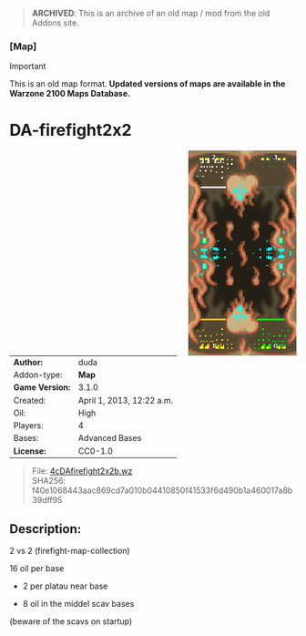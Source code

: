 > **ARCHIVED**: This is an archive of an old map / mod from the old Addons site.

### [Map]

> [!IMPORTANT]
> This is an old map format. **Updated versions of maps are available in the Warzone 2100 Maps Database.**

# DA-firefight2x2

<img src="./preview.jpg" align="right" />

| | |
| - | - |
| __Author:__ | duda |
| Addon-type: | __Map__ |
| __Game Version:__ | 3.1.0 |
| Created: | April 1, 2013, 12:22 a.m. |
| Oil: | High |
| Players: | 4 |
| Bases: | Advanced Bases |
| __License:__ | CC0-1.0 |

> File: [4cDAfirefight2x2b.wz](https://github.com/Warzone2100/old-addons-site/raw/main/assets/92/4cDAfirefight2x2b.wz)  
> SHA256: f40e1068443aac869cd7a010b04410850f41533f6d490b1a460017a8b39dff95

## Description:

2 vs 2 (firefight-map-collection) 

16 oil per base 

+ 2 per platau near base 

+ 8 oil in the middel scav bases 

(beware of the scavs on startup)

